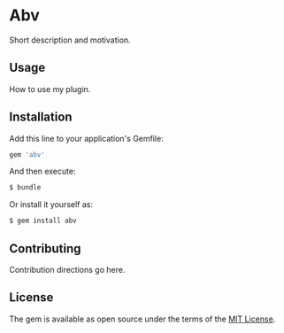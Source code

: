# Abv
Short description and motivation.

## Usage
How to use my plugin.

## Installation
Add this line to your application's Gemfile:

```ruby
gem 'abv'
```

And then execute:
```bash
$ bundle
```

Or install it yourself as:
```bash
$ gem install abv
```

## Contributing
Contribution directions go here.

## License
The gem is available as open source under the terms of the [MIT License](http://opensource.org/licenses/MIT).
